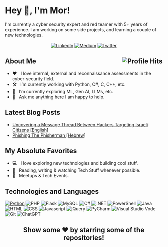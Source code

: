 <h1>Hey 👋, I'm Mor!</h1>
I'm currently a cyber security expert and red teamer with 5+ years of experience. I am working on some side projects, and learning a couple of new technologies.<br><br>
<div align="center">
<a href="https://linkedin.com/in/mor-david-cyber" title="LinkedIn"><img src="https://img.shields.io/badge/linkedin-000.svg?style=for-the-badge&logo=linkedin&logoColor=white" title="LinkedIn" target="_blank" /></a>
<a href="https://medium.com/@mordavid" title="Medium"><img src="https://img.shields.io/badge/Medium-000?style=for-the-badge&logo=medium&logoColor=white" title="Medium" target="_blank" /></a>
<a href="https://twitter.com/m0rd4vid" title="Twitter"><img src="https://img.shields.io/badge/X%20/%20Twitter-000.svg?style=for-the-badge&logo=x&logoColor=white" title="Twitter"  target="_blank"/></a>
</div>
<h2>About Me <img align="right" alt="Profile Hits" src="https://komarev.com/ghpvc/?username=mordavid&style=flat-square"></h2>
<ul>
<li>❤️ &nbsp; I love internal, external and reconnaissance assessments in the cyber-security field.</li>
<li>🛠 &nbsp; I’m currently working with Python, C#, C, C++, etc.</li>
<li>🚀 &nbsp; I’m currently exploring ML, Gen AI, LLMs, etc.</li>
<li>💬 &nbsp; Ask me anything <a href="https://www.linkedin.com/in/mordavidwork">here</a> I am happy to help.</li>
</ul>
<h2>Latest Blog Posts</h2>
<ul>
<li><a href="https://medium.com/cyesec/uncovering-a-message-thread-between-hackers-targeting-israeli-citizens-ba8b922ed1a5" title="Uncovering a Message Thread Between Hackers Targeting Israeli Citizens">Uncovering a Message Thread Between Hackers Targeting Israeli Citizens [English]</a></li>
<li><a href="https://www.digitalwhisper.co.il/files/Zines/0x99/DW153-3-PhishingThePhisherman.pdf" title="Phishing The Phisherman">Phishing The Phisherman [Hebrew]</a></li>
</ul>
<h2>My Absolute Favorites</h2>
<ul>
<li>💻 &nbsp; I love exploring new technologies and building cool stuff.</li>
<li>📰 &nbsp; Reading, writing & watching Tech Stuff whenever possible.</li>
<li>🍕 &nbsp; Meetups & Tech Events.</li>
</ul>
<h2>Technologies and Languages</h2>

<a href=""><img src="https://img.shields.io/badge/-Python-3776AB?style=flat-square&logo=python&logoColor=white" title="Python"></a>
<img src="https://img.shields.io/badge/-PHP-777BB4?style=flat-square&logo=php&logoColor=white" title="PHP">
<img src="https://img.shields.io/badge/-Flask-000000?style=flat-square&logo=flask&logoColor=white" title="Flask" />
<img src="https://img.shields.io/badge/-MySQL-005C84?style=flat-square&logo=mysql&logoColor=white" title="MySQL" />
<img src="https://img.shields.io/badge/-C%23-239120?style=flat-square&logo=c-sharp&logoColor=white" title="C#" />
<img src="https://img.shields.io/badge/-.NET-5C2D91?style=flat-square&logo=.net&logoColor=white" title=".NET" />
<img src="https://img.shields.io/badge/-PowerShell-5391FE?style=flat-square&logo=Powershell&logoColor=white" title="PowerShell" />
<img src="https://img.shields.io/badge/-Java-ED8B00?style=flat-square&logo=openjdk&logoColor=white" title="Java" />
<img src="https://img.shields.io/badge/-HTML5-E34F26?style=flat-square&logo=html5&logoColor=white" title="HTML" />
<img src="https://img.shields.io/badge/-CSS3-1572B6?style=flat-square&logo=css3&logoColor=white" title="CSS" />
<img src="https://img.shields.io/badge/-JavaScript-F7DF1E?style=flat-square&logo=javascript&logoColor=black" title="Javascript" />
<img src="https://img.shields.io/badge/-jQuery-0769AD?style=flat-square&logo=jquery&logoColor=white" title="jQuery" />
<img src="https://img.shields.io/badge/-PyCharm-000000?style=flat-square&logo=pycharm&logoColor=white" title="PyCharm" />
<img src="https://img.shields.io/badge/-Visual_Studio_Code-0078D4?style=flat-square&logo=visual%20studio%20code&logoColor=white" title="Visual Studio Vode" />
<img src="https://img.shields.io/badge/-GIT-E44C30?style=flat-square&logo=git&logoColor=white" title="Git" />
<img src="https://img.shields.io/badge/-ChatGPT-74aa9c?style=flat-square&logo=openai&logoColor=white" title="ChatGPT" />

<div align="center">
<h2>Show some ❤️ by starring some of the repositories!</h2>
</div>
